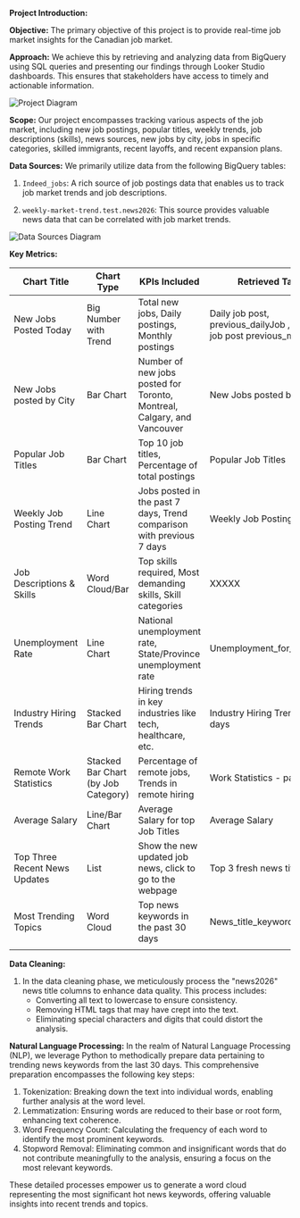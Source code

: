 **Project Introduction:**

**Objective:** The primary objective of this project is to provide real-time job market insights for the Canadian job market.

**Approach:** We achieve this by retrieving and analyzing data from BigQuery using SQL queries and presenting our findings through Looker Studio dashboards. This ensures that stakeholders have access to timely and actionable information.

![Project Diagram](https://github.com/kesolutions/weekly_market_trend/assets/116053082/56dca3c5-0711-4cb9-8e84-2e3404c7fa5e)

**Scope:** Our project encompasses tracking various aspects of the job market, including new job postings, popular titles, weekly trends, job descriptions (skills), news sources, new jobs by city, jobs in specific categories, skilled immigrants, recent layoffs, and recent expansion plans.

**Data Sources:** We primarily utilize data from the following BigQuery tables:

1. `Indeed_jobs`: A rich source of job postings data that enables us to track job market trends and job descriptions.

2. `weekly-market-trend.test.news2026`: This source provides valuable news data that can be correlated with job market trends.

![Data Sources Diagram](https://github.com/kesolutions/weekly_market_trend/assets/116053082/8c2b33df-e7fb-4fe9-a1e1-cafbce26d0c7)

**Key Metrics:**


| Chart Title                  | Chart Type                   | KPIs Included                                                   | Retrieved Tables                     |
|-----------------------------|------------------------------|----------------------------------------------------------------|--------------------------------------|
| New Jobs Posted Today       | Big Number with Trend        | Total new jobs, Daily postings, Monthly postings              | Daily job post, previous_dailyJob ,monthly job post previous_monthly |
| New Jobs posted by City     | Bar Chart                    | Number of new jobs posted for Toronto, Montreal, Calgary, and Vancouver | New Jobs posted by City               |
| Popular Job Titles          | Bar Chart                    | Top 10 job titles, Percentage of total postings               | Popular Job Titles                    |
| Weekly Job Posting Trend    | Line Chart                   | Jobs posted in the past 7 days, Trend comparison with previous 7 days | Weekly Job Posting Trend              |
| Job Descriptions & Skills   | Word Cloud/Bar               | Top skills required, Most demanding skills, Skill categories  | XXXXX                                |
| Unemployment Rate           | Line Chart                   | National unemployment rate, State/Province unemployment rate  | Unemployment_for_dashboard            |
| Industry Hiring Trends      | Stacked Bar Chart            | Hiring trends in key industries like tech, healthcare, etc.   | Industry Hiring Trends -past 7 days   |
| Remote Work Statistics      | Stacked Bar Chart (by Job Category) | Percentage of remote jobs, Trends in remote hiring   | Work Statistics - past 7 days   |
| Average Salary              | Line/Bar Chart               | Average Salary for top Job Titles                              | Average Salary                        |
| Top Three Recent News Updates | List                        | Show the new updated job news, click to go to the webpage     | Top 3 fresh news titles               |
| Most Trending Topics        | Word Cloud                   | Top news keywords in the past 30 days                         | News_title_keywords
                     |


**Data Cleaning:**
1. In the data cleaning phase, we meticulously process the "news2026" news title columns to enhance data quality. This process includes:
   - Converting all text to lowercase to ensure consistency.
   - Removing HTML tags that may have crept into the text.
   - Eliminating special characters and digits that could distort the analysis.

**Natural Language Processing:**
In the realm of Natural Language Processing (NLP), we leverage Python to methodically prepare data pertaining to trending news keywords from the last 30 days. This comprehensive preparation encompasses the following key steps:
1. Tokenization: Breaking down the text into individual words, enabling further analysis at the word level.
2. Lemmatization: Ensuring words are reduced to their base or root form, enhancing text coherence.
3. Word Frequency Count: Calculating the frequency of each word to identify the most prominent keywords.
4. Stopword Removal: Eliminating common and insignificant words that do not contribute meaningfully to the analysis, ensuring a focus on the most relevant keywords.

These detailed processes empower us to generate a word cloud representing the most significant hot news keywords, offering valuable insights into recent trends and topics.

